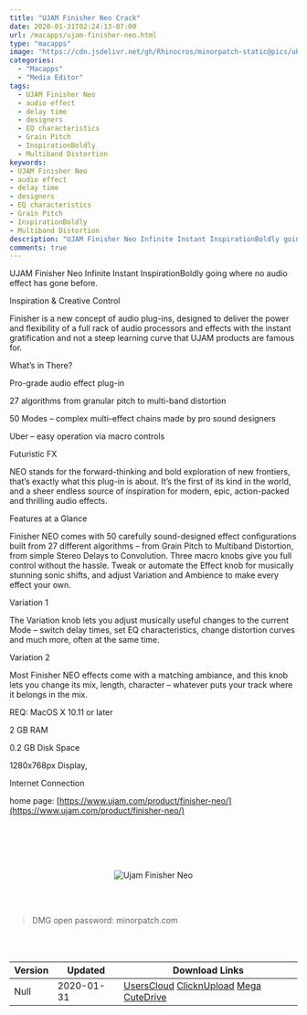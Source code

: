 ```yaml
---
title: "UJAM Finisher Neo Crack"
date: 2020-01-31T02:24:13-07:00
url: /macapps/ujam-finisher-neo.html
type: "macapps"
image: "https://cdn.jsdelivr.net/gh/Rhinocros/minorpatch-static@pics/uPic/KTVQfT.jpg"
categories:
  - "Macapps"
  - "Media Editor"
tags:
  - UJAM Finisher Neo
  - audio effect
  - delay time
  - designers
  - EQ characteristics
  - Grain Pitch
  - InspirationBoldly
  - Multiband Distortion
keywords:
- UJAM Finisher Neo
- audio effect
- delay time
- designers
- EQ characteristics
- Grain Pitch
- InspirationBoldly
- Multiband Distortion
description: "UJAM Finisher Neo Infinite Instant InspirationBoldly going where no audio effect has gone before."
comments: true
---
```


UJAM Finisher Neo Infinite Instant InspirationBoldly going where no audio effect has gone before.

Inspiration & Creative Control

Finisher is a new concept of audio plug-ins, designed to deliver the power and flexibility of a full rack of audio processors and effects with the instant gratification and not a steep learning
curve that UJAM products are famous for.

What’s in There?

Pro-grade audio effect plug-in

27 algorithms from granular pitch to multi-band distortion

50 Modes – complex multi-effect chains made by pro sound designers

Uber – easy operation via macro controls

Futuristic FX

NEO stands for the forward-thinking and bold exploration of new frontiers, that’s exactly what this plug-in is about. It’s the first of its kind in the world, and a sheer endless source of
inspiration for modern, epic, action-packed and thrilling audio effects.

Features at a Glance

Finisher NEO comes with 50 carefully sound-designed effect configurations built from 27 different algorithms – from Grain Pitch to Multiband Distortion, from simple Stereo Delays to
Convolution. Three macro knobs give you full control without the hassle. Tweak or automate the Effect knob for musically stunning sonic shifts, and adjust Variation and Ambience to make every
effect your own.

Variation 1

The Variation knob lets you adjust musically useful changes to the current Mode – switch delay times, set EQ characteristics, change distortion curves and much more, often at the same time.

Variation 2

Most Finisher NEO effects come with a matching ambiance, and this knob lets you change its mix, length, character – whatever puts your track where it belongs in the mix.



REQ: MacOS X 10.11 or later

2 GB RAM

0.2 GB Disk Space

1280x768px Display,

Internet Connection

home page: [https://www.ujam.com/product/finisher-neo/](https://www.ujam.com/product/finisher-neo/)

<br/>
<br/>
<script async src="https://pagead2.googlesyndication.com/pagead/js/adsbygoogle.js"></script>
<ins class="adsbygoogle"
     style="display:block; text-align:center;"
     data-ad-layout="in-article"
     data-ad-format="fluid"
     data-ad-client="ca-pub-8746275014476192"
     data-ad-slot="5144997159"></ins>
<script>
     (adsbygoogle = window.adsbygoogle || []).push({});
</script>
<br/>
<br/>


<center>

![Ujam Finisher Neo](https://cdn.jsdelivr.net/gh/Rhinocros/minorpatch-static@pics/uPic/5BTO5Z.jpg)

</center>

<br/>
<br/>


> DMG open password: minorpatch.com

<br/>

<br/>
<div id="history_version" class="history_version">

| Version | Updated | Download Links |
| ---- | ---- | ---- |
| Null | 2020-01-31 | [UsersCloud](https://ouo.io/OZr0tC)   [ClicknUpload](https://ouo.io/yQ8TqC)   [Mega](https://ouo.io/cnvkha)   [CuteDrive](https://ouo.io/cnvkha) |

</div>
